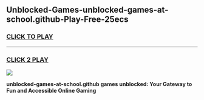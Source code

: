 
## Unblocked-Games-unblocked-games-at-school.github-Play-Free-25ecs
<h3>
<a href="https://premium76.site?title=unblocked-games-at-school.github&ref=18A">CLICK TO PLAY</a></h3>
<hr>

<h3>
<a href="https://premium76.site?title=unblocked-games-at-school.github&ref=18A">CLICK 2 PLAY</a>
  
</h3>

<a href="https://premium76.site?title=unblocked-games-at-school.github&ref=18A"><img src="https://clearcache.store/games.png"></a>


**unblocked-games-at-school.github games unblocked: Your Gateway to Fun and Accessible Online Gaming**

